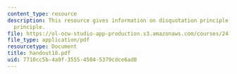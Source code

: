 ```yaml
---
content_type: resource
description: This resource gives information on disquotation principle, and translation
  principle.
file: https://ol-ocw-studio-app-production.s3.amazonaws.com/courses/24-251-introduction-to-philosophy-of-language-spring-2005/7710cc5b4a9f355545045379cdce6ad0_handout18.pdf
file_type: application/pdf
resourcetype: Document
title: handout18.pdf
uid: 7710cc5b-4a9f-3555-4504-5379cdce6ad0
---
```

